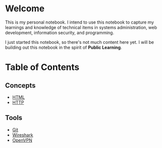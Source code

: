 # Welcome
This is my personal notebook. I intend to use this notebook to capture my learnings and knowledge of technical items in systems administration, web development, information security, and programming.  

I just started this notebook, so there's not much content here yet. I will be building out this notebook in the spirit of <strong>Public Learning</strong>.

# Table of Contents
## Concepts
- [HTML](/topics/concepts/html-css/index.md)
- [HTTP](/topics/concepts/http/http-basics/index.md)
## Tools
- [Git](/topics/tools/git/index.md)
- [Wireshark](/topics/tools/wireshark/index.md)
- [OpenVPN](/topics/tools/openvpn/index.md)
